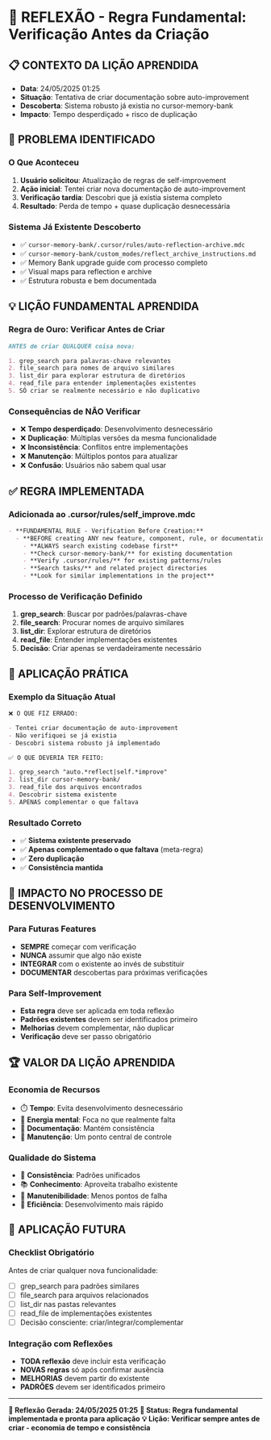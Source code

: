 # 🔄 REFLEXÃO - Regra Fundamental: Verificação Antes da Criação

## 📋 **CONTEXTO DA LIÇÃO APRENDIDA**

- **Data**: 24/05/2025 01:25
- **Situação**: Tentativa de criar documentação sobre auto-improvement
- **Descoberta**: Sistema robusto já existia no cursor-memory-bank
- **Impacto**: Tempo desperdiçado + risco de duplicação

## 🚨 **PROBLEMA IDENTIFICADO**

### **O Que Aconteceu**

1. **Usuário solicitou**: Atualização de regras de self-improvement
2. **Ação inicial**: Tentei criar nova documentação de auto-improvement
3. **Verificação tardia**: Descobri que já existia sistema completo
4. **Resultado**: Perda de tempo + quase duplicação desnecessária

### **Sistema Já Existente Descoberto**

- ✅ `cursor-memory-bank/.cursor/rules/auto-reflection-archive.mdc`
- ✅ `cursor-memory-bank/custom_modes/reflect_archive_instructions.md`
- ✅ Memory Bank upgrade guide com processo completo
- ✅ Visual maps para reflection e archive
- ✅ Estrutura robusta e bem documentada

## 💡 **LIÇÃO FUNDAMENTAL APRENDIDA**

### **Regra de Ouro: Verificar Antes de Criar**

```markdown
ANTES de criar QUALQUER coisa nova:

1. grep_search para palavras-chave relevantes
2. file_search para nomes de arquivo similares
3. list_dir para explorar estrutura de diretórios
4. read_file para entender implementações existentes
5. SÓ criar se realmente necessário e não duplicativo
```

### **Consequências de NÃO Verificar**

- ❌ **Tempo desperdiçado**: Desenvolvimento desnecessário
- ❌ **Duplicação**: Múltiplas versões da mesma funcionalidade
- ❌ **Inconsistência**: Conflitos entre implementações
- ❌ **Manutenção**: Múltiplos pontos para atualizar
- ❌ **Confusão**: Usuários não sabem qual usar

## ✅ **REGRA IMPLEMENTADA**

### **Adicionada ao .cursor/rules/self_improve.mdc**

```markdown
- **FUNDAMENTAL RULE - Verification Before Creation:**
  - **BEFORE creating ANY new feature, component, rule, or documentation:**
    - **ALWAYS search existing codebase first**
    - **Check cursor-memory-bank/** for existing documentation
    - **Verify .cursor/rules/** for existing patterns/rules
    - **Search tasks/** and related project directories
    - **Look for similar implementations in the project**
```

### **Processo de Verificação Definido**

1. **grep_search**: Buscar por padrões/palavras-chave
2. **file_search**: Procurar nomes de arquivo similares
3. **list_dir**: Explorar estrutura de diretórios
4. **read_file**: Entender implementações existentes
5. **Decisão**: Criar apenas se verdadeiramente necessário

## 🎯 **APLICAÇÃO PRÁTICA**

### **Exemplo da Situação Atual**

```markdown
❌ O QUE FIZ ERRADO:

- Tentei criar documentação de auto-improvement
- Não verifiquei se já existia
- Descobri sistema robusto já implementado

✅ O QUE DEVERIA TER FEITO:

1. grep_search "auto.*reflect|self.*improve"
2. list_dir cursor-memory-bank/
3. read_file dos arquivos encontrados
4. Descobrir sistema existente
5. APENAS complementar o que faltava
```

### **Resultado Correto**

- ✅ **Sistema existente preservado**
- ✅ **Apenas complementado o que faltava** (meta-regra)
- ✅ **Zero duplicação**
- ✅ **Consistência mantida**

## 🔄 **IMPACTO NO PROCESSO DE DESENVOLVIMENTO**

### **Para Futuras Features**

- **SEMPRE** começar com verificação
- **NUNCA** assumir que algo não existe
- **INTEGRAR** com o existente ao invés de substituir
- **DOCUMENTAR** descobertas para próximas verificações

### **Para Self-Improvement**

- **Esta regra** deve ser aplicada em toda reflexão
- **Padrões existentes** devem ser identificados primeiro
- **Melhorias** devem complementar, não duplicar
- **Verificação** deve ser passo obrigatório

## 🏆 **VALOR DA LIÇÃO APRENDIDA**

### **Economia de Recursos**

- ⏱️ **Tempo**: Evita desenvolvimento desnecessário
- 🧠 **Energia mental**: Foca no que realmente falta
- 📝 **Documentação**: Mantém consistência
- 🔧 **Manutenção**: Um ponto central de controle

### **Qualidade do Sistema**

- 🎯 **Consistência**: Padrões unificados
- 📚 **Conhecimento**: Aproveita trabalho existente
- 🔄 **Manutenibilidade**: Menos pontos de falha
- 🚀 **Eficiência**: Desenvolvimento mais rápido

## 🔮 **APLICAÇÃO FUTURA**

### **Checklist Obrigatório**

Antes de criar qualquer nova funcionalidade:

- [ ] grep_search para padrões similares
- [ ] file_search para arquivos relacionados
- [ ] list_dir nas pastas relevantes
- [ ] read_file de implementações existentes
- [ ] Decisão consciente: criar/integrar/complementar

### **Integração com Reflexões**

- **TODA reflexão** deve incluir esta verificação
- **NOVAS regras** só após confirmar ausência
- **MELHORIAS** devem partir do existente
- **PADRÕES** devem ser identificados primeiro

---

**🔄 Reflexão Gerada: 24/05/2025 01:25**
**🎯 Status: Regra fundamental implementada e pronta para aplicação**
**💡 Lição: Verificar sempre antes de criar - economia de tempo e consistência**
